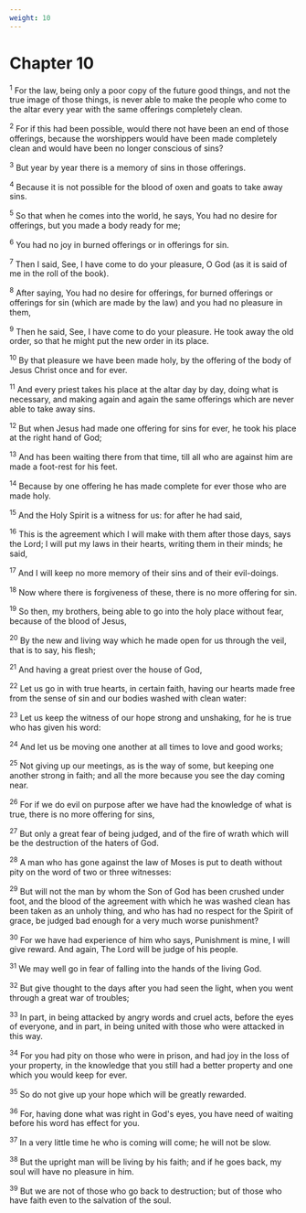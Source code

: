 ```yaml
---
weight: 10
---
```


# Chapter 10

<sup>1</sup> For the law, being only a poor copy of the future good things, and not the true image of those things, is never able to make the people who come to the altar every year with the same offerings completely clean. 

<sup>2</sup> For if this had been possible, would there not have been an end of those offerings, because the worshippers would have been made completely clean and would have been no longer conscious of sins? 

<sup>3</sup> But year by year there is a memory of sins in those offerings. 

<sup>4</sup> Because it is not possible for the blood of oxen and goats to take away sins. 

<sup>5</sup> So that when he comes into the world, he says, You had no desire for offerings, but you made a body ready for me; 

<sup>6</sup> You had no joy in burned offerings or in offerings for sin. 

<sup>7</sup> Then I said, See, I have come to do your pleasure, O God (as it is said of me in the roll of the book). 

<sup>8</sup> After saying, You had no desire for offerings, for burned offerings or offerings for sin (which are made by the law) and you had no pleasure in them, 

<sup>9</sup> Then he said, See, I have come to do your pleasure. He took away the old order, so that he might put the new order in its place. 

<sup>10</sup> By that pleasure we have been made holy, by the offering of the body of Jesus Christ once and for ever. 

<sup>11</sup> And every priest takes his place at the altar day by day, doing what is necessary, and making again and again the same offerings which are never able to take away sins. 

<sup>12</sup> But when Jesus had made one offering for sins for ever, he took his place at the right hand of God; 

<sup>13</sup> And has been waiting there from that time, till all who are against him are made a foot-rest for his feet. 

<sup>14</sup> Because by one offering he has made complete for ever those who are made holy. 

<sup>15</sup> And the Holy Spirit is a witness for us: for after he had said, 

<sup>16</sup> This is the agreement which I will make with them after those days, says the Lord; I will put my laws in their hearts, writing them in their minds; he said, 

<sup>17</sup> And I will keep no more memory of their sins and of their evil-doings. 

<sup>18</sup> Now where there is forgiveness of these, there is no more offering for sin. 

<sup>19</sup> So then, my brothers, being able to go into the holy place without fear, because of the blood of Jesus, 

<sup>20</sup> By the new and living way which he made open for us through the veil, that is to say, his flesh; 

<sup>21</sup> And having a great priest over the house of God, 

<sup>22</sup> Let us go in with true hearts, in certain faith, having our hearts made free from the sense of sin and our bodies washed with clean water: 

<sup>23</sup> Let us keep the witness of our hope strong and unshaking, for he is true who has given his word: 

<sup>24</sup> And let us be moving one another at all times to love and good works; 

<sup>25</sup> Not giving up our meetings, as is the way of some, but keeping one another strong in faith; and all the more because you see the day coming near. 

<sup>26</sup> For if we do evil on purpose after we have had the knowledge of what is true, there is no more offering for sins, 

<sup>27</sup> But only a great fear of being judged, and of the fire of wrath which will be the destruction of the haters of God. 

<sup>28</sup> A man who has gone against the law of Moses is put to death without pity on the word of two or three witnesses: 

<sup>29</sup> But will not the man by whom the Son of God has been crushed under foot, and the blood of the agreement with which he was washed clean has been taken as an unholy thing, and who has had no respect for the Spirit of grace, be judged bad enough for a very much worse punishment? 

<sup>30</sup> For we have had experience of him who says, Punishment is mine, I will give reward. And again, The Lord will be judge of his people. 

<sup>31</sup> We may well go in fear of falling into the hands of the living God. 

<sup>32</sup> But give thought to the days after you had seen the light, when you went through a great war of troubles; 

<sup>33</sup> In part, in being attacked by angry words and cruel acts, before the eyes of everyone, and in part, in being united with those who were attacked in this way. 

<sup>34</sup> For you had pity on those who were in prison, and had joy in the loss of your property, in the knowledge that you still had a better property and one which you would keep for ever. 

<sup>35</sup> So do not give up your hope which will be greatly rewarded. 

<sup>36</sup> For, having done what was right in God's eyes, you have need of waiting before his word has effect for you. 

<sup>37</sup> In a very little time he who is coming will come; he will not be slow. 

<sup>38</sup> But the upright man will be living by his faith; and if he goes back, my soul will have no pleasure in him. 

<sup>39</sup> But we are not of those who go back to destruction; but of those who have faith even to the salvation of the soul. 


